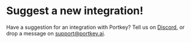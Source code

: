 # Suggest a new integration!

Have a suggestion for an integration with Portkey? Tell us on [Discord](https://discord.gg/DD7vgKK299), or drop a message on support@portkey.ai.
